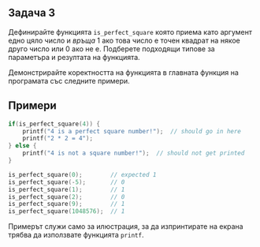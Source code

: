 ## Задача 3
Дефинирайте функцията `is_perfect_square` която приема като аргумент едно цяло число и _връща_ 1 ако това число е точен квадрат на някое друго число или 0 ако не е. Подберете подходящи типове за параметъра и резултата на функцията.

Демонстрирайте коректността на функцията в главната функция на програмата със следните примери.

## Примери
```c
if(is_perfect_square(4)) {
    printf("4 is a perfect square number!");  // should go in here
    printf("2 * 2 = 4");
} else {
    printf("4 is not a square number!");  // should not get printed
}
```

```c
is_perfect_square(0);        // expected 1
is_perfect_square(-5);       // 0
is_perfect_square(1);        // 1
is_perfect_square(2);        // 0
is_perfect_square(9);        // 1
is_perfect_square(1048576);  // 1
```
Примерът служи само за илюстрация, за да изпринтирате на екрана трябва да използвате функцията `printf`.
